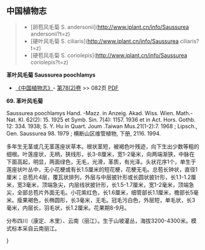 
## 中国植物志

> * [卵苞风毛菊  S.  andersonii](http://www.iplant.cn/info/Saussurea andersonii?t=z)
> * [硬叶风毛菊  S.  ciliaris](http://www.iplant.cn/info/Saussurea ciliaris?t=z)
> * [硬苞风毛菊  S.  coriolepis](http://www.iplant.cn/info/Saussurea coriolepis?t=z)


**革叶风毛菊 Saussurea poochlamys**

* [《中国植物志》](http://www.iplant.cn/frps)- [第78(2)卷](http://www.iplant.cn/frps/vol/78(2)) >> 082页 [PDF](http://www.iplant.cn/frps/pdf/78(2)/082a.PDF)

**69. 革叶风毛菊**

Saussurea poochlamys Hand. -Mazz. in Anzeig. Akad. Wiss. Wien. Math.-Nat. Kl. 62(2): 15. 1925 et Symb. Sin. 7(4): 1157. 1936 et in Act. Hors. Gothb. 12: 334. 1938; S. Y. Hu in Quart. Joum .Taiwan Mus.21(1-2):7. 1968 ; Lipsch., Gen. Saussurea 98. 1979 ; 横断山区维管植物, 下册, 2116. 1994.

多年生无茎或几无茎莲座状草本。根状茎短，被褐色叶残迹，向下生出少数等粗的细根。叶莲座状，无柄，狭线形，长3-8厘米，宽1-2毫米，向两端渐狭，中脉在下面高起，明显，两面绿色，无毛，光滑，革质，有光泽。头状花序1个，单生于莲座状叶丛中，无小花梗或有长1.5厘米的短花梗，花梗无毛。总苞长钟状，直径1厘米；总苞片4层，覆瓦状排列，外层与中层披针形或长圆状披针形，长1.1-1.2厘米，宽3毫米，顶端急尖，内层线状披针形，长1.5-1.7厘米，宽1-2毫米，顶端急尖，全部总苞片外面无毛。小花紫红色，长1.6厘米，细管部长1.1厘米，檐部长5毫米。瘦果褐色，长椭圆形，长3毫米，无毛。冠毛污白色，外层短，单毛状，长3毫米，内层长，羽毛状，长1.2厘米。花果期8-9月。

分布四川（康定、木里）、云南（丽江）。生于山坡灌丛，海拔3200-4300米。模式标本采自云南丽江。

}